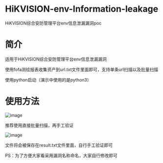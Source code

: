# HiKVISION-env-Information-leakage
HiKVISION综合安防管理平台env信息泄漏漏洞poc
# 简介
适用于HiKVISION综合安防管理平台env信息泄漏漏洞

使用fofa测绘报表收集资产到url.txt文件里面即可，支持单条url扫描以及批量扫描

使用python启动（演示中使用的是python3）

# 使用方法

![image](https://github.com/luse29/HiKVISION-env-Information-leakage/assets/155654500/065d55ed-3774-44f0-a0f1-e576553215aa)

推荐使用直接批量扫描，再手工验证

![image](https://github.com/luse29/HiKVISION-env-Information-leakage/assets/155654500/a0f3b486-c6b5-455d-bc52-59e3a0e5cc3f)

文件将会被保存在result.txt文件里面，自行手工验证即可

PS：为了方便大家看采用漏洞名称命名，大家自行修改即可


